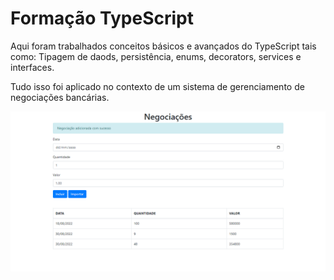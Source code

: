 # Formação TypeScript

Aqui foram trabalhados conceitos básicos e avançados do TypeScript tais como:
Tipagem de daods, persistência, enums, decorators, services e interfaces.

Tudo isso foi aplicado no contexto de um sistema de gerenciamento de negociações bancárias.

![Negociações Screenshot](ne-screenshot.png)
